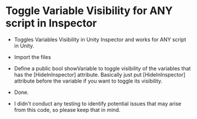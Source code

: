 # Toggle Variable Visibility for ANY script in Inspector

- Toggles Variables Visibility in Unity Inspector and works for ANY script in Unity. 

- Import the files
- Define a public bool showVariable to toggle visibility of the variables that has the [HideInInspector] attribute. Basically just put [HideInInspector] attribute before the variable if you want to toggle its visibility.
- Done.

- I didn't conduct any testing to identify potential issues that may arise from this code, so please keep that in mind.

